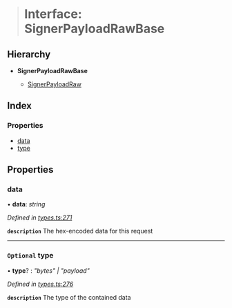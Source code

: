 > # Interface: SignerPayloadRawBase

## Hierarchy

* **SignerPayloadRawBase**

  * [SignerPayloadRaw](_types_.signerpayloadraw.md)

## Index

### Properties

* [data](_types_.signerpayloadrawbase.md#data)
* [type](_types_.signerpayloadrawbase.md#optional-type)

## Properties

###  data

• **data**: *string*

*Defined in [types.ts:271](https://github.com/polkadot-js/api/blob/d905b4f/packages/api/src/types.ts#L271)*

**`description`** The hex-encoded data for this request

___

### `Optional` type

• **type**? : *"bytes" | "payload"*

*Defined in [types.ts:276](https://github.com/polkadot-js/api/blob/d905b4f/packages/api/src/types.ts#L276)*

**`description`** The type of the contained data